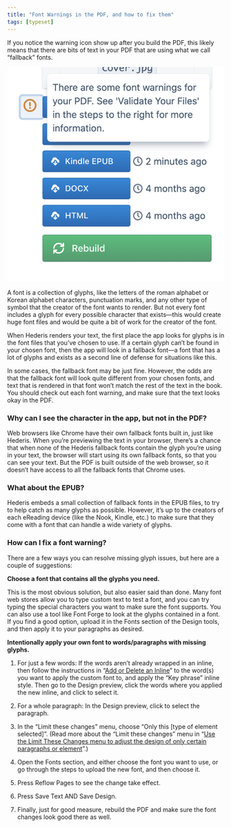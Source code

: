 ```yaml
---
title: "Font Warnings in the PDF, and how to fix them"
tags: [typeset]
---
```

 
<html><body><section data-type="chapter" class="hsecchapter" data-hederis-type="hsecchapter" id="font-warnings" data-pi-attrs="id: font-warnings; data-tags: typeset;" role="doc-chapter" data-tags="typeset" data-author-name=" " data-book-title=" " title="Font Warnings in the PDF, and how to fix them"><p class="hblkp" data-hederis-type="hblkp" id="p4ZbI7oyz">If you notice the warning icon show up after you build the PDF, this likely means that there are bits of text in your PDF that are using what we call &#8220;fallback&#8221; fonts.</p><img data-hederis-type="hblkimg" class="hblkimg" id="pBQKoE6Ao" src="/images/fontwarning1.png" data-img-src="/images/fontwarning1.png"/><p class="hblkp" data-hederis-type="hblkp" id="plCXAMmF5">A font is a collection of glyphs, like the letters of the roman alphabet or Korean alphabet characters, punctuation marks, and any other type of symbol that the creator of the font wants to render. But not every font includes a glyph for every possible character that exists&#8212;this would create huge font files and would be quite a bit of work for the creator of the font. </p><p class="hblkp" data-hederis-type="hblkp" id="pQNf5s0xq">When Hederis renders your text, the first place the app looks for glyphs is in the font files that you&#8217;ve chosen to use. If a certain glyph can&#8217;t be found in your chosen font, then the app will look in a fallback font&#8212;a font that has a lot of glyphs and exists as a second line of defense for situations like this.</p><p class="hblkp" data-hederis-type="hblkp" id="p1pCTsXLD">In some cases, the fallback font may be just fine. However, the odds are that the fallback font will look quite different from your chosen fonts, and text that is rendered in that font won&#8217;t match the rest of the text in the book. You should check out each font warning, and make sure that the text looks okay in the PDF.</p><section class="hwprsubsection" data-hederis-type="hwprsubsection" id="pzZFzS5fN" data-type="subsection" title="Why can I see the character in the app, but not in the PDF?"><h1 data-hederis-type="hblktitle" class="hblktitle" id="poIgUtFYh">Why can I see the character in the app, but not in the PDF?</h1><p class="hblkp" data-hederis-type="hblkp" id="pfIMq0vlb">Web browsers like Chrome have their own fallback fonts built in, just like Hederis. When you&#8217;re previewing the text in your browser, there&#8217;s a chance that when none of the Hederis fallback fonts contain the glyph you&#8217;re using in your text, the browser will start using its own fallback fonts, so that you can see your text. But the PDF is built outside of the web browser, so it doesn&#8217;t have access to all the fallback fonts that Chrome uses.</p></section><section class="hwprsubsection" data-hederis-type="hwprsubsection" id="pGN09QnLh" data-type="subsection" title="What about the EPUB?"><h1 data-hederis-type="hblktitle" class="hblktitle" id="pmH7bnRnJ">What about the EPUB?</h1><p class="hblkp" data-hederis-type="hblkp" id="pxjTKH6GK">Hederis embeds a small collection of fallback fonts in the EPUB files, to try to help catch as many glyphs as possible. However, it&#8217;s up to the creators of each eReading device (like the Nook, Kindle, etc.) to make sure that they come with a font that can handle a wide variety of glyphs.</p></section><section class="hwprsubsection" data-hederis-type="hwprsubsection" id="pSKHemwTO" data-type="subsection" title="How can I fix a font warning?"><h1 data-hederis-type="hblktitle" class="hblktitle" id="pflgTAPeN">How can I fix a font warning?</h1><p class="hblkp" data-hederis-type="hblkp" id="p0rYybvqh">There are a few ways you can resolve missing glyph issues, but here are a couple of suggestions:</p><p class="hblkp" data-hederis-type="hblkp" id="pZhBFW1rH"><strong data-hederis-type="hspanstrong" id="pGjTmu3mX">Choose a font that contains all the glyphs you need.</strong></p><p class="hblkp" data-hederis-type="hblkp" id="puPqQe1lM">This is the most obvious solution, but also easier said than done. Many font web stores allow you to type custom text to test a font, and you can try typing the special characters you want to make sure the font supports. You can also use a tool like Font Forge to look at the glyphs contained in a font. If you find a good option, upload it in the Fonts section of the Design tools, and then apply it to your paragraphs as desired.</p><p class="hblkp" data-hederis-type="hblkp" id="pqtoZxFAS"><strong class="hspanstrong" data-hederis-type="hspanstrong" id="povlCF5CI">Intentionally apply your own font to words/paragraphs with missing glyphs.</strong></p><ol class="hwprnumlist" data-hederis-type="hwprnumlist" id="pQBwBCk4h"><li class="hblkoli" data-hederis-type="hblkoli" id="lidhRzFB71"><p class="hblkoli" data-hederis-type="hblklip" id="pFkYMigvs">For just a few words: If the words aren&#8217;t already wrapped in an inline, then follow the instructions in &#8220;<a href="{% link _docs/add-an-inline.md %}" class="hspana" data-hederis-type="hspana" id="pdnpQZ948">Add or Delete an Inline</a>&#8221; to the word(s) you want to apply the custom font to, and apply the &#8220;Key phrase&#8221; inline style. Then go to the Design preview, click the words where you applied the new inline, and click to select it.</p></li><li class="hblkoli" data-hederis-type="hblkoli" id="liXZqKrzyC"><p class="hblkoli" data-hederis-type="hblklip" id="p33JxpLUZ">For a whole paragraph: In the Design preview, click to select the paragraph.</p></li><li class="hblkoli" data-hederis-type="hblkoli" id="livfLIYwyZ"><p class="hblkoli" data-hederis-type="hblklip" id="pFDDo2aq0">In the &#8220;Limit these changes&#8221; menu, choose &#8220;Only this [type of element selected]&#8221;. (Read more about the &#8220;Limit these changes&#8221; menu in &#8220;<a href="{% link _docs/selectors.md %}" class="hspana" data-hederis-type="hspana" id="pXuKlsmYu">Use the Limit These Changes menu to adjust the design of only certain paragraphs or element</a>&#8221;.)</p></li><li class="hblkoli" data-hederis-type="hblkoli" id="liAKeY7eil"><p class="hblkoli" data-hederis-type="hblklip" id="pQyCwS3cf">Open the Fonts section, and either choose the font you want to use, or go through the steps to upload the new font, and then choose it.</p></li><li class="hblkoli" data-hederis-type="hblkoli" id="liETHcxaRz"><p class="hblkoli" data-hederis-type="hblklip" id="pl39CVUHD">Press Reflow Pages to see the change take effect.</p></li><li class="hblkoli" data-hederis-type="hblkoli" id="liFQLDgPqk"><p class="hblkoli" data-hederis-type="hblklip" id="pM7ZDZfwN">Press Save Text AND Save Design.</p></li><li class="hblkoli" data-hederis-type="hblkoli" id="li6X8hWhml"><p class="hblkoli" data-hederis-type="hblklip" id="pxwy6mNvr">Finally, just for good measure, rebuild the PDF and make sure the font changes look good there as well.</p></li></ol></section></section></body></html>
